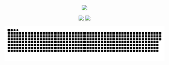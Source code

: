<p align="center">
  <img src="https://capsule-render.vercel.app/api?type=waving&color=gradient&height=300&section=header&text=Nataliya&fontSize=90"/>
</p>

<p align="center">
<a href="https://www.linkedin.com/in/nataliyakarmarkar/">
  <img height="30" src="https://github.com/nataliya-a/nataliya-a/assets/111943204/4363d016-2069-48a6-b781-9a7b6029b97f"/>
</a>
<a href="https://www.linkedin.com/in/nataliyakarmarkar/">
  <img height="50" src="https://github.com/nataliya-a/nataliya-a/assets/111943204/e4f3066b-33ed-40a8-b0a0-adc7fb9b0494"/>
</a>
</p>


![Snake animation](https://github.com/nataliya-a/nataliya-a/blob/output/github-contribution-grid-snake.svg)
<!--
**nataliya-a/nataliya-a** is a ✨ _special_ ✨ repository because its `README.md` (this file) appears on your GitHub profile.
_custom_gradient&color=0:e9d1e3,100:d4c8ec
Here are some ideas to get you started:

- 🔭 I’m currently working on ...
- 🌱 I’m currently learning ...
- 👯 I’m looking to collaborate on ...
- 🤔 I’m looking for help with ...
- 💬 Ask me about ...
- 📫 How to reach me: ...
- 😄 Pronouns: ...
- ⚡ Fun fact: ...
-->
